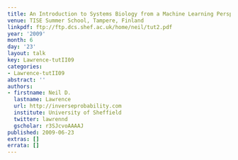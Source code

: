 ```yaml
---
title: An Introduction to Systems Biology from a Machine Learning Perspective <span>II</span>
venue: TISE Summer School, Tampere, Finland
linkpdf: ftp://ftp.dcs.shef.ac.uk/home/neil/tut2.pdf
year: '2009'
month: 6
day: '23'
layout: talk
key: Lawrence-tutII09
categories:
- Lawrence-tutII09
abstract: ''
authors:
- firstname: Neil D.
  lastname: Lawrence
  url: http://inverseprobability.com
  institute: University of Sheffield
  twitter: lawrennd
  gscholar: r3SJcvoAAAAJ
published: 2009-06-23
extras: []
errata: []
---
```

